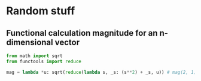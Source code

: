 # Random stuff

## Functional calculation magnitude for an n-dimensional vector
```python
from math import sqrt
from functools import reduce

mag = lambda *u: sqrt(reduce(lambda s, _s: (s**2) + _s, u)) # mag(2, 1) == 2.23606797749979
```
